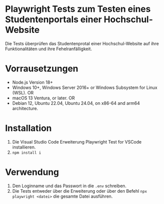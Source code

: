 # Playwright Tests zum Testen eines Studentenportals einer Hochschul-Website

Die Tests überprüfen das Studentenprotal einer Hochschul-Website auf ihre Funktionalitäten und ihre Fehelranfälligkeit.

# Vorrausetzungen

- Node.js Version 18+
- Windows 10+, Windows Server 2016+ or Windows Subsystem for Linux (WSL).
OR
- macOS 13 Ventura, or later.
OR
- Debian 12, Ubuntu 22.04, Ubuntu 24.04, on x86-64 and arm64 architecture.

# Installation

1. Die Visual Studio Code Erweiterung Playwright Test for VSCode installieren.
2. `npm install i`

# Verwendung

1. Den Loginname und das Passwort in die `.env` schreiben.
2. Die Tests entweder über die Erweiterung oder über den Befehl `npx playwright <datei>` die gesamte Datei ausführen.
